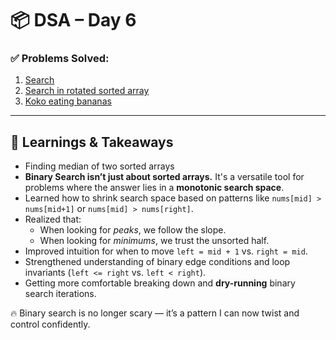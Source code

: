 # 📦 DSA – Day 6

### ✅ Problems Solved:
1. [Search](https://leetcode.com/problems/binary-search/description/)
2. [Search in rotated sorted array](https://leetcode.com/problems/search-in-rotated-sorted-array/description/)
3. [Koko eating bananas](https://leetcode.com/problems/koko-eating-bananas/description/)

---

## 🧠 Learnings & Takeaways
- Finding median of two sorted arrays
- **Binary Search isn’t just about sorted arrays.** It's a versatile tool for problems where the answer lies in a **monotonic search space**.
- Learned how to shrink search space based on patterns like `nums[mid] > nums[mid+1]` or `nums[mid] > nums[right]`.
- Realized that:
  - When looking for *peaks*, we follow the slope.
  - When looking for *minimums*, we trust the unsorted half.
- Improved intuition for when to move `left = mid + 1` vs. `right = mid`.
- Strengthened understanding of binary edge conditions and loop invariants (`left <= right` vs. `left < right`).
- Getting more comfortable breaking down and **dry-running** binary search iterations.

🔥 Binary search is no longer scary — it’s a pattern I can now twist and control confidently.
